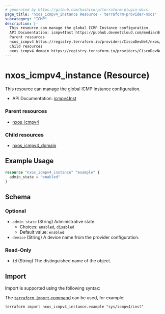 ```yaml
---
# generated by https://github.com/hashicorp/terraform-plugin-docs
page_title: "nxos_icmpv4_instance Resource - terraform-provider-nxos"
subcategory: "ICMP"
description: |-
  This resource can manage the global ICMP Instance configuration.
  API Documentation: icmpv4Inst https://pubhub.devnetcloud.com/media/dme-docs-10-2-2/docs/Routing%20and%20Forwarding/icmpv4:Instance/
  Parent resources
  nxos_icmpv4 https://registry.terraform.io/providers/CiscoDevNet/nxos/latest/docs/resources/icmpv4
  Child resources
  nxos_icmpv4_domain https://registry.terraform.io/providers/CiscoDevNet/nxos/latest/docs/resources/icmpv4_domain
---
```


# nxos_icmpv4_instance (Resource)

This resource can manage the global ICMP Instance configuration.

- API Documentation: [icmpv4Inst](https://pubhub.devnetcloud.com/media/dme-docs-10-2-2/docs/Routing%20and%20Forwarding/icmpv4:Instance/)

### Parent resources

- [nxos_icmpv4](https://registry.terraform.io/providers/CiscoDevNet/nxos/latest/docs/resources/icmpv4)

### Child resources

- [nxos_icmpv4_domain](https://registry.terraform.io/providers/CiscoDevNet/nxos/latest/docs/resources/icmpv4_domain)

## Example Usage

```terraform
resource "nxos_icmpv4_instance" "example" {
  admin_state = "enabled"
}
```

<!-- schema generated by tfplugindocs -->
## Schema

### Optional

- `admin_state` (String) Administrative state.
  - Choices: `enabled`, `disabled`
  - Default value: `enabled`
- `device` (String) A device name from the provider configuration.

### Read-Only

- `id` (String) The distinguished name of the object.

## Import

Import is supported using the following syntax:

The [`terraform import` command](https://developer.hashicorp.com/terraform/cli/commands/import) can be used, for example:

```shell
terraform import nxos_icmpv4_instance.example "sys/icmpv4/inst"
```
